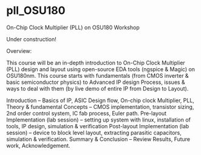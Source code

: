 # pll_OSU180
On-Chip Clock Multiplier (PLL) on OSU180 Workshop

Under construction!

Overview:

This course will be an in-depth introduction to On-Chip Clock Multiplier (PLL) design and layout using open-source EDA tools (ngspice & Magic) on OSU180nm. This course starts with fundamentals (from CMOS inverter & basic semiconductor physics) to Advanced IP design Process, issues & ways to deal with them (by live demo of entire IP from Design to Layout).

Introduction – Basics of IP, ASIC Design flow, On-chip clock Multiplier, PLL,
Theory & fundamental Concepts – CMOS implementation, transistor sizing, 2nd order control system, IC fab process, Euler path.
Pre-layout Implementation (lab session) – setting up system with linux, installation of tools, IP design, simulation & verification
Post-layout Implementation (lab session) – device to block level layout, extracting parasitic capacitors, simulation & verification.
Summary & Conclusion – Review Results, Future work, Acknowledgement.
